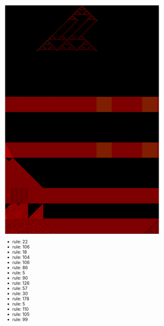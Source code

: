 ![photo](./output.png) 
 * rule: 22
* rule: 106
* rule: 18
* rule: 104
* rule: 106
* rule: 86
* rule: 5
* rule: 90
* rule: 126
* rule: 57
* rule: 30
* rule: 178
* rule: 5
* rule: 110
* rule: 105
* rule: 99

